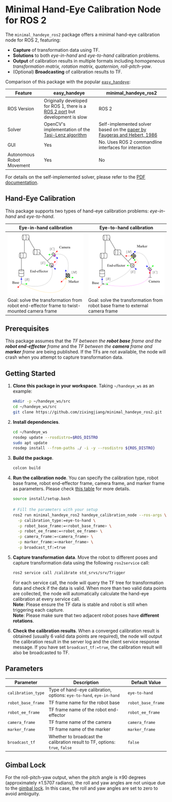 # Minimal Hand-Eye Calibration Node for ROS 2
The `minimal_handeye_ros2` package offers a minimal hand-eye calibration node for ROS 2, featuring:
- **Capture** of transformation data using TF.
- **Solutions** to both _eye-in-hand_ and _eye-to-hand_ calibration problems.
- **Output** of calibration results in multiple formats including _homogeneous transformation matrix, rotation matrix, quaternion, roll-pitch-yaw_.
- (Optional) **Broadcasting** of calibration results to TF.

Comparison of this package with the popular [`easy_handeye`](https://github.com/IFL-CAMP/easy_handeye):

| Feature |   easy_handeye  |   minimal_handeye_ros2 |
| ------- | --------------- | ---------------------- |
| ROS Version | Originally developed for ROS 1, there is a [ROS 2 port](https://github.com/marcoesposito1988/easy_handeye2) but development is slow | ROS 2 |
| Solver | OpenCV's implementation of the [Tasi-Lenz algorithm](https://doi.org/10.1109/70.34770) | Self-implemented solver based on the [paper by Faugeras and Hebert, 1986](https://doi.org/10.1177/027836498600500302) |
| GUI | Yes | No. Uses ROS 2 commandline interfaces for interaction |
| Autonomous Robot Movement | Yes | No |

For details on the self-implemented solver, please refer to the [PDF documentation](https://github.com/zixingjiang/minimal_handeye_ros2/blob/jazzy/doc/handeye.pdf).

## Hand-Eye Calibration

This package supports two types of hand-eye calibration problems: _eye-in-hand_ and _eye-to-hand_.

| Eye-in-hand calibration             |  Eye-to-hand calibration             |
| ----------------------------------- | ------------------------------------ |
| ![](doc/fig/eye-in-hand.png)        |  ![](doc/fig/eye-to-hand.png)        |
| Goal: solve the transformation from robot end-effector frame to twist-mounted camera frame  |  Goal: solve the transformation from robot base frame to external camera frame  |

## Prerequisites
This package assumes that the _TF between the **robot base** frame and the **robot end-effector** frame_ and the _TF between the **camera** frame and **marker** frame_ are being published. If the TFs are not available, the node will crash when you attempt to capture transformation data.

## Getting Started
1. **Clone this package in your workspace**. Taking `~/handeye_ws` as an example:
    ```bash
    mkdir -p ~/handeye_ws/src
    cd ~/handeye_ws/src
    git clone https://github.com/zixingjiang/minimal_handeye_ros2.git
    ```
2. **Install dependencies**.
    ```bash
    cd ~/handeye_ws
    rosdep update --rosdistro=$ROS_DISTRO
    sudo apt update
    rosdep install --from-paths ./ -i -y --rosdistro ${ROS_DISTRO}
    ```
3. **Build the package**.
    ```bash
    colcon build
    ```
4. **Run the calibration node**. You can specify the calibration type, robot base frame, robot end-effector frame, camera frame, and marker frame as parameters. Please check [this table](#parameters) for more details.
    ```bash
    source install/setup.bash
    
    # Fill the parameters with your setup
    ros2 run minimal_handeye_ros2 handeye_calibration_node --ros-args \
      -p calibration_type:=eye-to-hand \
      -p robot_base_frame:=<robot_base_frame> \
      -p robot_ee_frame:=<robot_ee_frame> \
      -p camera_frame:=<camera_frame> \
      -p marker_frame:=<marker_frame> \
      -p broadcast_tf:=true 
    ```
5. **Capture transformation data**. Move the robot to different poses and capture transformation data using the following `ros2service` call:
    ```bash
    ros2 service call /calibrate std_srvs/srv/Trigger
    ```
    For each service call, the node will query the TF tree for transformation data and check if the data is valid. When more than two valid data points are collected, the node will automatically calculate the hand-eye calibration at every service call. </br>
    **Note**: Please ensure the TF data is stable and robot is still when triggering each capture.</br>
    **Note**: Please make sure that two adjacent robot poses have **different rotations**.

6. **Check the calibration results**. When a converged calibration result is obtained (usually 6 valid data points are required), the node will output the calibration result in the server log and the client service response message. If you have set `broadcast_tf:=true`, the calibration result will also be broadcasted to TF.

## Parameters
| Parameter | Description | Default Value |
| --------- | ----------- | ------------- |
| `calibration_type` | Type of hand-eye calibration, options: `eye-to-hand`, `eye-in-hand` | `eye-to-hand` |
| `robot_base_frame` | TF frame name for the robot base | `robot_base_frame` |
| `robot_ee_frame` | TF frame name of the robot end-effector | `robot_ee_frame` |
| `camera_frame` | TF frame name of the camera | `camera_frame` |
| `marker_frame` | TF frame name of the marker  | `marker_frame` |
| `broadcast_tf` | Whether to broadcast the calibration result to TF, options: `true`, `false`| `false` |

## Gimbal Lock
For the roll-pitch-yaw output, when the pitch angle is &plusmn;90 degrees (approximately &plusmn;1.5707 radians), the roll and yaw angles are not unique due to the [gimbal lock](https://en.wikipedia.org/wiki/Gimbal_lock). In this case, the roll and yaw angles are set to zero to avoid ambiguity.